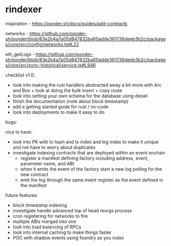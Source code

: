 # rindexer

inspiration - https://ponder.sh/docs/guides/add-contracts

networks - https://github.com/ponder-sh/ponder/blob/83e2b4a7a05d847832ba60adde361736deeb3b2c/packages/core/src/config/networks.ts#L22

eth_getLogs - https://github.com/ponder-sh/ponder/blob/83e2b4a7a05d847832ba60adde361736deeb3b2c/packages/core/src/sync-historical/service.ts#L946

checklist v1.0:
- look into making the rust handlers abstracted away a bit more with Arc and Box + look at doing the bulk insert + copy route
- look into setting your own schema for the database using diesel
- finish the documentation (note about block timestamp)
- add a getting started guide for rust / no-code
- look into deployments to make it easy to do

bugs:

nice to have:
- look into PK with tx hash and tx index and log index to make it unique and not have to worry about duplicates
- investigate indexing contracts that are deployed within an event onchain
  - register a manifest defining factory including address, event, parameter name, and ABI
  - when it emits the event of the factory start a new log polling for the new contract
  - emit the log through the same event register as the event defined in the manifest

future features:
- block timestamp indexing
- investigate handle advanced top of head reorgs process
- cron registering for networks to fire
- multiple ABIs merged into one
- look into load balancing of RPCs
- look into internal caching to make things faster
- POC with shadow events using foundry as you index
